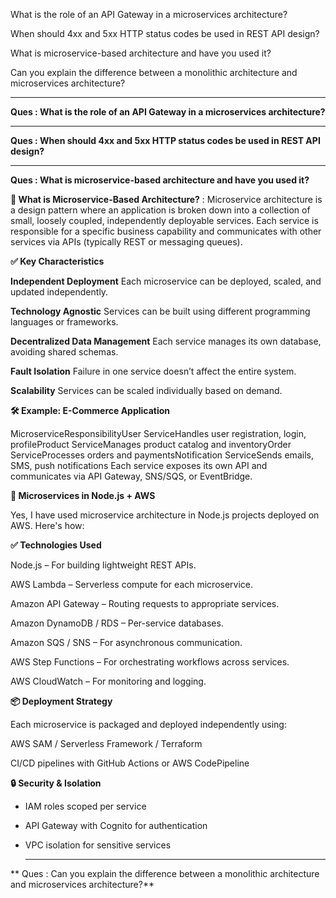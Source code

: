 
What is the role of an API Gateway in a microservices architecture?

When should 4xx and 5xx HTTP status codes be used in REST API design?

What is microservice-based architecture and have you used it?

Can you explain the difference between a monolithic architecture and microservices architecture?

---

**Ques : What is the role of an API Gateway in a microservices architecture?**

---

**Ques : When should 4xx and 5xx HTTP status codes be used in REST API design?**

---

**Ques : What is microservice-based architecture and have you used it?**

**🧱 What is Microservice-Based Architecture?** : 
Microservice architecture is a design pattern where an application is broken down into a collection of small, loosely coupled, independently deployable services. Each service is responsible for a specific business capability and communicates with other services via APIs (typically REST or messaging queues).

**✅ Key Characteristics**


**Independent Deployment**
Each microservice can be deployed, scaled, and updated independently.


**Technology Agnostic**
Services can be built using different programming languages or frameworks.


**Decentralized Data Management**
Each service manages its own database, avoiding shared schemas.


**Fault Isolation**
Failure in one service doesn’t affect the entire system.


**Scalability**
Services can be scaled individually based on demand.



**🛠️ Example: E-Commerce Application**

MicroserviceResponsibilityUser ServiceHandles user registration, login, profileProduct ServiceManages product catalog and inventoryOrder ServiceProcesses orders and paymentsNotification ServiceSends emails, SMS, push notifications
Each service exposes its own API and communicates via API Gateway, SNS/SQS, or EventBridge.

**🚀 Microservices in Node.js + AWS**

Yes, I have used microservice architecture in Node.js projects deployed on AWS. Here's how:

**✅ Technologies Used**

Node.js – For building lightweight REST APIs.

AWS Lambda – Serverless compute for each microservice.

Amazon API Gateway – Routing requests to appropriate services.

Amazon DynamoDB / RDS – Per-service databases.

Amazon SQS / SNS – For asynchronous communication.

AWS Step Functions – For orchestrating workflows across services.

AWS CloudWatch – For monitoring and logging.

**📦 Deployment Strategy**

Each microservice is packaged and deployed independently using:

AWS SAM / Serverless Framework / Terraform

CI/CD pipelines with GitHub Actions or AWS CodePipeline


**🔒 Security & Isolation**

- IAM roles scoped per service

- API Gateway with Cognito for authentication

- VPC isolation for sensitive services

  ---

**  Ques : Can you explain the difference between a monolithic architecture and microservices architecture?**

